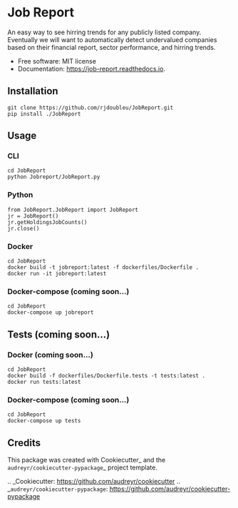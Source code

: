 # Job Report

An easy way to see hirring trends for any publicly listed company. Eventually we will want to automatically detect undervalued companies based on their financial report, sector performance, and hirring trends.


* Free software: MIT license
* Documentation: https://job-report.readthedocs.io.


Installation
--------

```
git clone https://github.com/rjdoubleu/JobReport.git
pip install ./JobReport
```

Usage
--------
### CLI
```
cd JobReport
python Jobreport/JobReport.py
```
### Python
```
from JobReport.JobReport import JobReport
jr = JobReport()
jr.getHoldingsJobCounts()
jr.close()
```

### Docker
```
cd JobReport
docker build -t jobreport:latest -f dockerfiles/Dockerfile .
docker run -it jobreport:latest
```

### Docker-compose (coming soon...)
```
cd JobReport
docker-compose up jobreport
```

Tests (coming soon...)
-------
### Docker (coming soon...)
```
cd JobReport
docker build -f dockerfiles/Dockerfile.tests -t tests:latest .
docker run tests:latest
```

### Docker-compose (coming soon...)
```
cd JobReport
docker-compose up tests
```

Credits
-------

This package was created with Cookiecutter_ and the `audreyr/cookiecutter-pypackage`_ project template.

.. _Cookiecutter: https://github.com/audreyr/cookiecutter
.. _`audreyr/cookiecutter-pypackage`: https://github.com/audreyr/cookiecutter-pypackage
